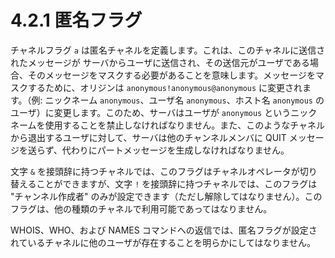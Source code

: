 # 4.2.1 匿名フラグ

チャネルフラグ `a` は匿名チャネルを定義します。これは、このチャネルに送信されたメッセージが サーバからユーザに送信され、その送信元がユーザである場合、そのメッセージをマスクする必要があることを意味します。メッセージをマスクするために、オリジンは `anonymous!anonymous@anonymous` に変更されます。（例: ニックネーム `anonymous`、ユーザ名 `anonymous`、ホスト名 `anonymous` のユーザ）に変更します。このため、サーバはユーザが `anonymous` というニックネームを使用することを禁止しなければなりません。また、このようなチャネルから退出するユーザに対して、サーバは他のチャンネルメンバに QUIT メッセージを送らず、代わりにパートメッセージを生成しなければなりません。

文字 `&` を接頭辞に持つチャネルでは、このフラグはチャネルオペレータが切り替えることができますが、文字 `!` を接頭辞に持つチャネルでは、このフラグは "チャンネル作成者" のみが設定できます（ただし解除してはなりません）。このフラグは、他の種類のチャネルで利用可能であってはなりません。

WHOIS、WHO、および NAMES コマンドへの返信では、匿名フラグが設定されているチャネルに他のユーザが存在することを明らかにしてはなりません。
